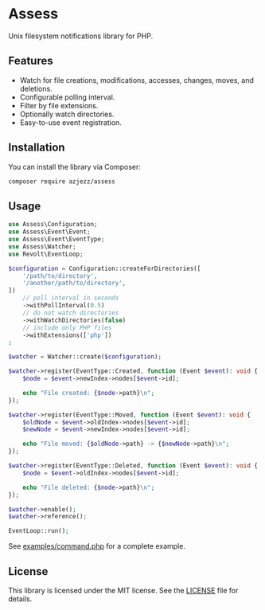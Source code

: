 # Assess

Unix filesystem notifications library for PHP.

## Features

- Watch for file creations, modifications, accesses, changes, moves, and deletions.
- Configurable polling interval.
- Filter by file extensions.
- Optionally watch directories.
- Easy-to-use event registration.

## Installation

You can install the library via Composer:

```bash
composer require azjezz/assess
```

## Usage

```php
use Assess\Configuration;
use Assess\Event\Event;
use Assess\Event\EventType;
use Assess\Watcher;
use Revolt\EventLoop;

$configuration = Configuration::createForDirectories([
    '/path/to/directory',
    '/another/path/to/directory',
])
    // poll interval in seconds
    ->withPollInterval(0.5)
    // do not watch directories
    ->withWatchDirectories(false)
    // include only PHP files
    ->withExtensions(['php'])
;

$watcher = Watcher::create($configuration);

$watcher->register(EventType::Created, function (Event $event): void {
    $node = $event->newIndex->nodes[$event->id];

    echo "File created: {$node->path}\n";
});

$watcher->register(EventType::Moved, function (Event $event): void {
    $oldNode = $event->oldIndex->nodes[$event->id];
    $newNode = $event->newIndex->nodes[$event->id];

    echo "File moved: {$oldNode->path} -> {$newNode->path}\n";
});

$watcher->register(EventType::Deleted, function (Event $event): void {
    $node = $event->oldIndex->nodes[$event->id];

    echo "File deleted: {$node->path}\n";
});

$watcher->enable();
$watcher->reference();

EventLoop::run();
```

See [examples/command.php](examples/command.php) for a complete example.

## License

This library is licensed under the MIT license. See the [LICENSE](LICENSE) file for details.

